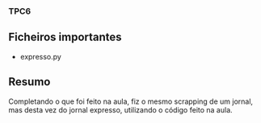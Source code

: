 ### TPC6

## Ficheiros importantes
- expresso.py


## Resumo

Completando o que foi feito na aula, fiz o mesmo scrapping de um jornal, mas desta vez do jornal expresso, utilizando o código feito na aula.